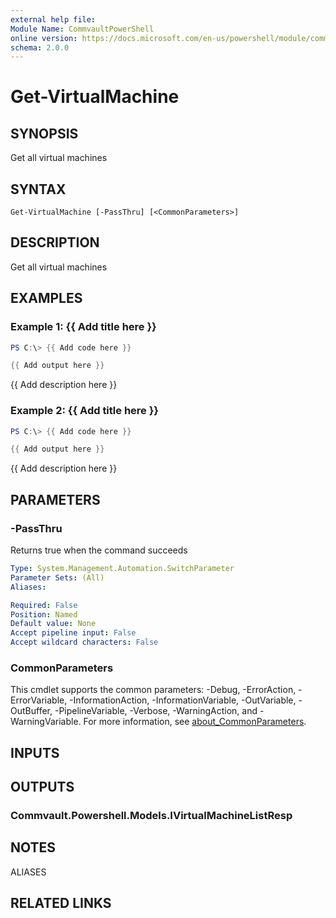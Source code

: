 ```yaml
---
external help file:
Module Name: CommvaultPowerShell
online version: https://docs.microsoft.com/en-us/powershell/module/commvaultpowershell/get-virtualmachine
schema: 2.0.0
---
```


# Get-VirtualMachine

## SYNOPSIS
Get all virtual machines

## SYNTAX

```
Get-VirtualMachine [-PassThru] [<CommonParameters>]
```

## DESCRIPTION
Get all virtual machines

## EXAMPLES

### Example 1: {{ Add title here }}
```powershell
PS C:\> {{ Add code here }}

{{ Add output here }}
```

{{ Add description here }}

### Example 2: {{ Add title here }}
```powershell
PS C:\> {{ Add code here }}

{{ Add output here }}
```

{{ Add description here }}

## PARAMETERS

### -PassThru
Returns true when the command succeeds

```yaml
Type: System.Management.Automation.SwitchParameter
Parameter Sets: (All)
Aliases:

Required: False
Position: Named
Default value: None
Accept pipeline input: False
Accept wildcard characters: False
```

### CommonParameters
This cmdlet supports the common parameters: -Debug, -ErrorAction, -ErrorVariable, -InformationAction, -InformationVariable, -OutVariable, -OutBuffer, -PipelineVariable, -Verbose, -WarningAction, and -WarningVariable. For more information, see [about_CommonParameters](http://go.microsoft.com/fwlink/?LinkID=113216).

## INPUTS

## OUTPUTS

### Commvault.Powershell.Models.IVirtualMachineListResp

## NOTES

ALIASES

## RELATED LINKS

